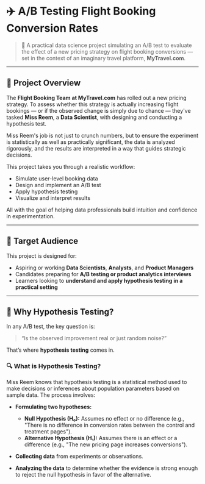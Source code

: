 # ✈️ A/B Testing Flight Booking Conversion Rates

> 🌟 A practical data science project simulating an A/B test to evaluate the effect of a new pricing strategy on flight booking conversions — set in the context of an imaginary travel platform, **MyTravel.com**.

---

## 📌 Project Overview

The **Flight Booking Team at MyTravel.com** has rolled out a new pricing strategy. To assess whether this strategy is actually increasing flight bookings — or if the observed change is simply due to chance — they've tasked **Miss Reem**, a **Data Scientist**, with designing and conducting a hypothesis test.

Miss Reem's job is not just to crunch numbers, but to ensure the experiment is statistically as well as practically significant, the data is analyzed rigorously, and the results are interpreted in a way that guides strategic decisions.

This project takes you through a realistic workflow:

- Simulate user-level booking data
- Design and implement an A/B test
- Apply hypothesis testing
- Visualize and interpret results

All with the goal of helping data professionals build intuition and confidence in experimentation.

---

## 👥 Target Audience

This project is designed for:

- Aspiring or working **Data Scientists**, **Analysts**, and **Product Managers**
- Candidates preparing for **A/B testing or product analytics interviews**
- Learners looking to **understand and apply hypothesis testing in a practical setting**

---

## 🧪 Why Hypothesis Testing?

In any A/B test, the key question is:

> “Is the observed improvement real or just random noise?”

That’s where **hypothesis testing** comes in.

### 🔍 What is Hypothesis Testing?

Miss Reem knows that hypothesis testing is a statistical method used to make decisions or inferences about population parameters based on sample data. The process involves:

- **Formulating two hypotheses:**

  - **Null Hypothesis (H₀):** Assumes no effect or no difference (e.g., "There is no difference in conversion rates between the control and treatment pages").
  - **Alternative Hypothesis (H₁):** Assumes there is an effect or a difference (e.g., "The new pricing page increases conversions").

- **Collecting data** from experiments or observations.

- **Analyzing the data** to determine whether the evidence is strong enough to reject the null hypothesis in favor of the alternative.

